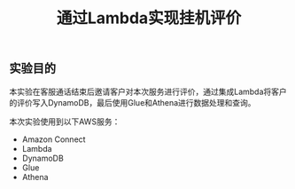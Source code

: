 ﻿---
title: "1. 通过Lambda实现挂机评价"
chapter: false
weight: 20
tags:
  - advanced
---

## 实验目的
本实验在客服通话结束后邀请客户对本次服务进行评价，通过集成Lambda将客户的评价写入DynamoDB，最后使用Glue和Athena进行数据处理和查询。

本次实验使用到以下AWS服务：

* Amazon Connect
* Lambda
* DynamoDB
* Glue
* Athena